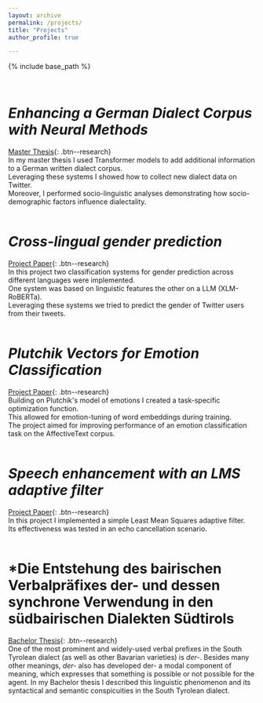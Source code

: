 ```yaml
---
layout: archive
permalink: /projects/ 
title: "Projects"
author_profile: true

---
```


{% include base_path %}

&nbsp;
# *Enhancing a German Dialect Corpus with Neural Methods*
[Master Thesis](/files/projects/MA_thesis_WT_final.pdf){: .btn--research} \
In my master thesis I used Transformer models to add additional information to a German written dialect corpus.\
Leveraging these systems I showed how to collect new dialect data on Twitter. \
Moreover, I performed socio-linguistic analyses demonstrating how socio-demographic factors influence dialectality. 
<br>
<br>

# *Cross-lingual gender prediction*
[Project Paper](/files/projects/xlingual_gender_pred_WT.pdf){: .btn--research} \
In this project two classification systems for gender prediction across different languages were implemented. \
One system was based on linguistic features the other on a LLM (XLM-RoBERTa). \
Leveraging these systems we tried to predict the gender of Twitter users from their tweets.
<br>
<br>

# *Plutchik Vectors for Emotion Classification*
[Project Paper](/files/projects/emotion_tuning_word_embeddings_WT.pdf){: .btn--research} \
Building on Plutchik's model of emotions I created a task-specific optimization function.\
This allowed for emotion-tuning of word embeddings during training.\
The project aimed for improving performance of an emotion classification task on the AffectiveText corpus.
<br>
<br>

# *Speech enhancement with an LMS adaptive filter*
[Project Paper](/files/projects/echo_cancellation_WT.pdf){: .btn--research} \
In this project I implemented a simple Least Mean Squares adaptive filter. \
Its effectiveness was tested in an echo cancellation scenario.
<br>
<br>

# *Die Entstehung des bairischen Verbalpräfixes der- und dessen synchrone Verwendung in den südbairischen Dialekten Südtirols
[Bachelor Thesis](/files/projects/BA_Wolfgang_Tessadri.pdf){: .btn--research} \
One of the most prominent and widely-used verbal prefixes in the South Tyrolean dialect (as well as other Bavarian varieties) is *der-*.
Besides many other meanings, *der-* also has developed der- a modal component of meaning, which expresses that something is possible or not possible for the agent.
In my Bachelor thesis I described this linguistic phenomenon and its syntactical and semantic conspicuities in the South Tyrolean dialect.
<br>
<br>
